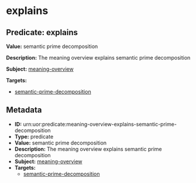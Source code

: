 # explains

## Predicate: explains

**Value:** semantic prime decomposition

**Description:** The meaning overview explains semantic prime decomposition

**Subject:** [meaning-overview](../Concepts/meaning-overview.md)

**Targets:**

- [semantic-prime-decomposition](../Concepts/semantic-prime-decomposition.md)

## Metadata

- **ID:** urn:uor:predicate:meaning-overview-explains-semantic-prime-decomposition
- **Type:** predicate
- **Value:** semantic prime decomposition
- **Description:** The meaning overview explains semantic prime decomposition
- **Subject:** [meaning-overview](../Concepts/meaning-overview.md)
- **Targets:**
  - [semantic-prime-decomposition](../Concepts/semantic-prime-decomposition.md)
